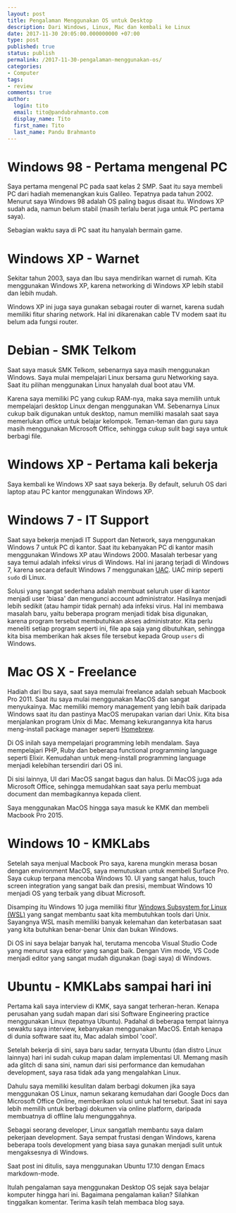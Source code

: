 ```yaml
---
layout: post
title: Pengalaman Menggunakan OS untuk Desktop
description: Dari Windows, Linux, Mac dan kembali ke Linux
date: 2017-11-30 20:05:00.000000000 +07:00
type: post
published: true
status: publish
permalink: /2017-11-30-pengalaman-menggunakan-os/
categories:
- Computer
tags:
- review
comments: true
author:
  login: tito
  email: tito@pandubrahmanto.com
  display_name: Tito
  first_name: Tito
  last_name: Pandu Brahmanto
---
```

# Windows 98 - Pertama mengenal PC

Saya pertama mengenal PC pada saat kelas 2 SMP. Saat itu saya membeli PC dari hadiah memenangkan kuis Galileo. Tepatnya pada tahun 2002. Menurut saya Windows 98 adalah OS paling bagus disaat itu. Windows XP sudah ada, namun belum stabil (masih terlalu berat juga untuk PC pertama saya).

Sebagian waktu saya di PC saat itu hanyalah bermain game.

# Windows XP - Warnet

Sekitar tahun 2003, saya dan Ibu saya mendirikan warnet di rumah. Kita menggunakan Windows XP, karena networking di Windows XP lebih stabil dan lebih mudah.

Windows XP ini juga saya gunakan sebagai router di warnet, karena sudah memiliki fitur sharing network. Hal ini dikarenakan cable TV modem saat itu belum ada fungsi router.

# Debian - SMK Telkom

Saat saya masuk SMK Telkom, sebenarnya saya masih menggunakan Windows. Saya mulai mempelajari Linux bersama guru Networking saya. Saat itu pilihan menggunakan Linux hanyalah dual boot atau VM.

Karena saya memiliki PC yang cukup RAM-nya, maka saya memilih untuk mempelajari desktop Linux dengan menggunakan VM. Sebenarnya Linux cukup baik digunakan untuk desktop, namun memiliki masalah saat saya memerlukan office untuk belajar kelompok. Teman-teman dan guru saya masih menggunakan Microsoft Office, sehingga cukup sulit bagi saya untuk berbagi file.

# Windows XP - Pertama kali bekerja

Saya kembali ke Windows XP saat saya bekerja. By default, seluruh OS dari laptop atau PC kantor menggunakan Windows XP.

# Windows 7 - IT Support

Saat saya bekerja menjadi IT Support dan Network, saya menggunakan Windows 7 untuk PC di kantor. Saat itu kebanyakan PC di kantor masih menggunakan Windows XP atau Windows 2000. Masalah terbesar yang saya temui adalah infeksi virus di Windows. Hal ini jarang terjadi di Windows 7, karena secara default Windows 7 menggunakan [UAC](https://en.wikipedia.org/wiki/User_Account_Control "User Account Control"). UAC mirip seperti `sudo` di Linux.

Solusi yang sangat sederhana adalah membuat seluruh user di kantor menjadi user 'biasa' dan mengunci account administrator. Hasilnya menjadi lebih sedikit (atau hampir tidak pernah) ada infeksi virus. Hal ini membawa masalah baru, yaitu beberapa program menjadi tidak bisa digunakan, karena program tersebut membutuhkan akses administrator. Kita perlu meneliti setiap program seperti ini, file apa saja yang dibutuhkan, sehingga kita bisa memberikan hak akses file tersebut kepada Group `users` di Windows.

# Mac OS X - Freelance

Hadiah dari Ibu saya, saat saya memulai freelance adalah sebuah Macbook Pro 2011. Saat itu saya mulai menggunakan MacOS dan sangat menyukainya. Mac memiliki memory management yang lebih baik daripada Windows saat itu dan pastinya MacOS merupakan varian dari Unix. Kita bisa menjalankan program Unix di Mac. Memang kekurangannya kita harus meng-install package manager seperti [Homebrew](https://brew.sh/).

Di OS inilah saya mempelajari programming lebih mendalam. Saya mempelajari PHP, Ruby dan beberapa functional programming language seperti Elixir. Kemudahan untuk meng-install programming language menjadi kelebihan tersendiri dari OS ini.

Di sisi lainnya, UI dari MacOS sangat bagus dan halus. Di MacOS juga ada Microsoft Office, sehingga memudahkan saat saya perlu membuat document dan membagikannya kepada client.

Saya menggunakan MacOS hingga saya masuk ke KMK dan membeli Macbook Pro 2015.

# Windows 10 - KMKLabs

Setelah saya menjual Macbook Pro saya, karena mungkin merasa bosan dengan environment MacOS, saya memutuskan untuk membeli Surface Pro. Saya cukup terpana mencoba Windows 10. UI yang sangat halus, touch screen integration yang sangat baik dan presisi, membuat Windows 10 menjadi OS yang terbaik yang dibuat Microsoft.

Disamping itu Windows 10 juga memiliki fitur [Windows Subsystem for Linux (WSL)](https://msdn.microsoft.com/en-us/commandline/wsl/about) yang sangat membantu saat kita membutuhkan tools dari Unix. Sayangnya WSL masih memiliki banyak kelemahan dan keterbatasan saat yang kita butuhkan benar-benar Unix dan bukan Windows.

Di OS ini saya belajar banyak hal, terutama mencoba Visual Studio Code yang menurut saya editor yang sangat baik. Dengan Vim mode, VS Code menjadi editor yang sangat mudah digunakan (bagi saya) di Windows.

# Ubuntu - KMKLabs sampai hari ini

Pertama kali saya interview di KMK, saya sangat terheran-heran. Kenapa perusahan yang sudah mapan dari sisi Software Engineering practice menggunakan Linux (tepatnya Ubuntu). Padahal di beberapa tempat lainnya sewaktu saya interview, kebanyakan menggunakan MacOS. Entah kenapa di dunia software saat itu, Mac adalah simbol 'cool'.

Setelah bekerja di sini, saya baru sadar, ternyata Ubuntu (dan distro Linux lainnya) hari ini sudah cukup mapan dalam implementasi UI. Memang masih ada glitch di sana sini, namun dari sisi performance dan kemudahan development, saya rasa tidak ada yang mengalahkan Linux.

Dahulu saya memiliki kesulitan dalam berbagi dokumen jika saya menggunakan OS Linux, namun sekarang kemudahan dari Google Docs dan Microsoft Office Online, memberikan solusi untuk hal tersebut. Saat ini saya lebih memilih untuk berbagi dokumen via online platform, daripada membuatnya di offline lalu mengunggahnya.

Sebagai seorang developer, Linux sangatlah membantu saya dalam pekerjaan development. Saya sempat frustasi dengan Windows, karena beberapa tools development yang biasa saya gunakan menjadi sulit untuk mengaksesnya di Windows.

Saat post ini ditulis, saya menggunakan Ubuntu 17.10 dengan Emacs markdown-mode.

Itulah pengalaman saya menggunakan Desktop OS sejak saya belajar komputer hingga hari ini. Bagaimana pengalaman kalian? Silahkan tinggalkan komentar. Terima kasih telah membaca blog saya.
